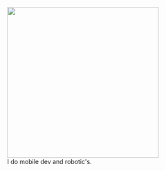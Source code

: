 <div>
  <img src="https://github-readme-stats.vercel.app/api/top-langs/?username=frostdev03&theme=react&show_icons=true&hide_border=true&layout=compact" width="350">
<!--   <img src="https://github-readme-streak-stats.herokuapp.com/?user=frostdev03&theme=react&hide_border=true&layout=compact" width="490"> -->
</div>
I do mobile dev and robotic's.
